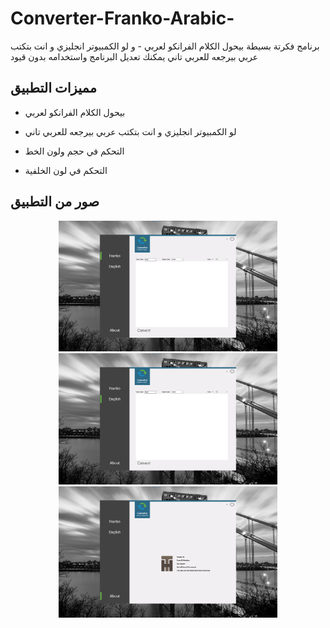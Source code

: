 # Converter-Franko-Arabic-
برنامج فكرتة بسيطة بيحول الكلام الفرانكو لعربي - و لو الكمبيوتر انجليزي و انت بتكتب عربي بيرجعه للعربي تاني
يمكنك تعديل البرنامج واستخدامه بدون قيود

## مميزات التطبيق

- بيحول الكلام الفرانكو لعربي

- لو الكمبيوتر انجليزي و انت بتكتب عربي بيرجعه للعربي تاني

- التحكم في حجم ولون الخط

- التحكم في لون الخلفية

## صور من التطبيق



<p align="center">
  <img src="Screenshots/01.png" width="350" title="الصفحة الرئيسية">
  <img src="Screenshots/02.png" width="350" title="الفهرس">
  <img src="Screenshots/03.png" width="350" title="المفضلة">

</p>
